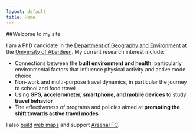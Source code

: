 ```yaml
---
layout: default
title: Home
---
```


##Welcome to my site

I am a PhD candidate in the [Department of Geography and Environment](http://www.abdn.ac.uk/geosciences/departments/geography-environment/) at the [University of Aberdeen](http://www.abdn.ac.uk/). My current research interest include:

* Connections between the **built environment and health**, particularly environmental factors that influence physical activity and active mode choice
* Non-work and multi-purpose travel dynamics, in particular the journey to school and food travel
* Using **GPS, accelerometer, smartphone, and mobile devices** to study **travel behavior**
* The effectiveness of programs and policies aimed at **promoting the shift towards active travel modes**

I also [build](http://tourdefarmsbuffalo.org/#Map) [web maps](http://www.nydropboxes.org) and support [Arsenal FC](http://www.arsenal.com).
